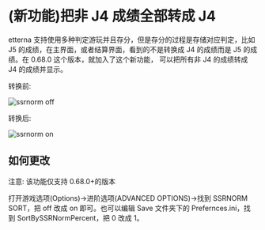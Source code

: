 # (新功能)把非 J4 成绩全部转成 J4

etterna 支持使用多种判定游玩并且存分，但是存分的过程是存储对应判定，比如 J5 的成绩，在主界面，或者结算界面，看到的不是转换成 J4 的成绩而是 J5 的成绩。在 0.68.0 这个版本，就加入了这个新功能， 可以把所有非 J4 的成绩转成 J4 的成绩并显示。

转换前:

<img :src="$withBase('/zhs/ssrnorm1.png')" alt="ssrnorm off">

转换后:

<img :src="$withBase('/zhs/ssrnorm2.png')" alt="ssrnorm on">

## 如何更改

注意: 该功能仅支持 0.68.0+的版本

打开游戏选项(Options)->进阶选项(ADVANCED OPTIONS)->找到 SSRNORM SORT，把 off 改成 on 即可。也可以编辑 Save 文件夹下的 Prefernces.ini，找到 SortBySSRNormPercent，把 0 改成 1。
